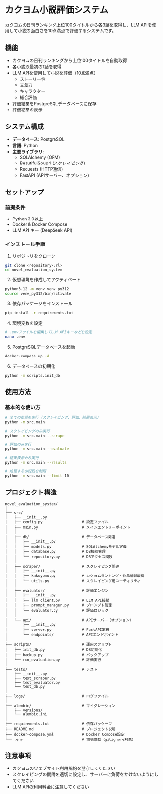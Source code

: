 # カクヨム小説評価システム

カクヨムの日刊ランキング上位100タイトルから各3話を取得し、LLM APIを使用して小説の面白さを10点満点で評価するシステムです。

## 機能

- カクヨムの日刊ランキングから上位100タイトルを自動取得
- 各小説の最初の1話を取得
- LLM APIを使用して小説を評価（10点満点）
  - ストーリー性
  - 文章力
  - キャラクター
  - 総合評価
- 評価結果をPostgreSQLデータベースに保存
- 評価結果の表示

## システム構成

- **データベース**: PostgreSQL
- **言語**: Python
- **主要ライブラリ**:
  - SQLAlchemy (ORM)
  - BeautifulSoup4 (スクレイピング)
  - Requests (HTTP通信)
  - FastAPI (APIサーバー、オプション)

## セットアップ

### 前提条件

- Python 3.9以上
- Docker & Docker Compose
- LLM API キー (DeepSeek API)

### インストール手順

1. リポジトリをクローン
```bash
git clone <repository-url>
cd novel_evaluation_system
```

2. 仮想環境を作成してアクティベート
```bash
python3.12 -m venv venv_py312
source venv_py312/bin/activate
```

3. 依存パッケージをインストール
```bash
pip install -r requirements.txt
```

4. 環境変数を設定
```bash
# .envファイルを編集してLLM APIキーなどを設定
nano .env
```

5. PostgreSQLデータベースを起動
```bash
docker-compose up -d
```

6. データベースの初期化
```bash
python -m scripts.init_db
```

## 使用方法

### 基本的な使い方

```bash
# 全ての処理を実行（スクレイピング、評価、結果表示）
python -m src.main

# スクレイピングのみ実行
python -m src.main --scrape

# 評価のみ実行
python -m src.main --evaluate

# 結果表示のみ実行
python -m src.main --results

# 処理する小説数を制限
python -m src.main --limit 10
```

## プロジェクト構造

```
novel_evaluation_system/
│
├── src/
│   ├── __init__.py
│   ├── config.py                  # 設定ファイル
│   ├── main.py                    # メインエントリーポイント
│   │
│   ├── db/                        # データベース関連
│   │   ├── __init__.py
│   │   ├── models.py              # SQLAlchemyモデル定義
│   │   ├── database.py            # DB接続管理
│   │   └── repository.py          # DBアクセス関数
│   │
│   ├── scraper/                   # スクレイピング関連
│   │   ├── __init__.py
│   │   ├── kakuyomu.py            # カクヨムランキング・作品情報取得
│   │   └── utils.py               # スクレイピング用ユーティリティ
│   │
│   ├── evaluator/                 # 評価エンジン
│   │   ├── __init__.py
│   │   ├── llm_client.py          # LLM API接続
│   │   ├── prompt_manager.py      # プロンプト管理
│   │   └── evaluator.py           # 評価ロジック
│   │
│   └── api/                       # APIサーバー（オプション）
│       ├── __init__.py
│       ├── server.py              # FastAPI定義
│       └── endpoints/             # APIエンドポイント
│
├── scripts/                       # 運用スクリプト
│   ├── init_db.py                 # DB初期化
│   ├── backup.py                  # バックアップ
│   └── run_evaluation.py          # 評価実行
│
├── tests/                         # テスト
│   ├── __init__.py
│   ├── test_scraper.py
│   ├── test_evaluator.py
│   └── test_db.py
│
├── logs/                          # ログファイル
│
├── alembic/                       # マイグレーション
│   ├── versions/
│   └── alembic.ini
│
├── requirements.txt               # 依存パッケージ
├── README.md                      # プロジェクト説明
├── docker-compose.yml             # Docker Compose設定
└── .env                           # 環境変数（gitignore対象）
```

## 注意事項

- カクヨムのウェブサイト利用規約を遵守してください
- スクレイピングの間隔を適切に設定し、サーバーに負荷をかけないようにしてください
- LLM APIの利用料金に注意してください
